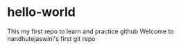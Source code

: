 # hello-world
This my first repo to learn and practice github
Welcome to nandhutejaswini's first git repo
